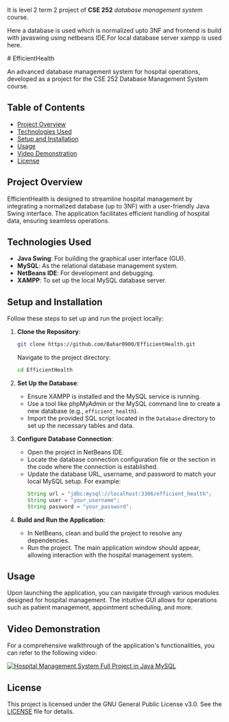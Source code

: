 It is level 2 term 2 project of <b>CSE 252</b> <i>database management system</i> course.
<p>Here a database is used which is normalized upto 3NF and frontend is build with 
javaswing using netbeans IDE.For local database server xampp is used here.</p>
# EfficientHealth

An advanced database management system for hospital operations, developed as a project for the CSE 252 Database Management System course.

## Table of Contents

- [Project Overview](#project-overview)
- [Technologies Used](#technologies-used)
- [Setup and Installation](#setup-and-installation)
- [Usage](#usage)
- [Video Demonstration](#video-demonstration)
- [License](#license)

## Project Overview

EfficientHealth is designed to streamline hospital management by integrating a normalized database (up to 3NF) with a user-friendly Java Swing interface. The application facilitates efficient handling of hospital data, ensuring seamless operations.

## Technologies Used

- **Java Swing**: For building the graphical user interface (GUI).
- **MySQL**: As the relational database management system.
- **NetBeans IDE**: For development and debugging.
- **XAMPP**: To set up the local MySQL database server.

## Setup and Installation

Follow these steps to set up and run the project locally:

1. **Clone the Repository**:
   ```bash
   git clone https://github.com/Bahar0900/EfficientHealth.git
   ```
   Navigate to the project directory:
   ```bash
   cd EfficientHealth
   ```

2. **Set Up the Database**:
   - Ensure XAMPP is installed and the MySQL service is running.
   - Use a tool like phpMyAdmin or the MySQL command line to create a new database (e.g., `efficient_health`).
   - Import the provided SQL script located in the `Database` directory to set up the necessary tables and data.

3. **Configure Database Connection**:
   - Open the project in NetBeans IDE.
   - Locate the database connection configuration file or the section in the code where the connection is established.
   - Update the database URL, username, and password to match your local MySQL setup. For example:
     ```java
     String url = "jdbc:mysql://localhost:3306/efficient_health";
     String user = "your_username";
     String password = "your_password";
     ```

4. **Build and Run the Application**:
   - In NetBeans, clean and build the project to resolve any dependencies.
   - Run the project. The main application window should appear, allowing interaction with the hospital management system.

## Usage

Upon launching the application, you can navigate through various modules designed for hospital management. The intuitive GUI allows for operations such as patient management, appointment scheduling, and more.

## Video Demonstration

For a comprehensive walkthrough of the application's functionalities, you can refer to the following video:

[![Hospital Management System Full Project in Java MySQL](https://img.youtube.com/vi/GSxglxYxhiA/0.jpg)](https://www.youtube.com/watch?v=GSxglxYxhiA)

## License

This project is licensed under the GNU General Public License v3.0. See the [LICENSE](LICENSE) file for details.

